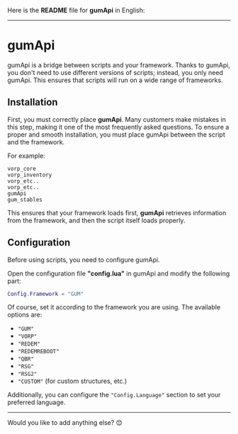 Here is the **README** file for **gumApi** in English:  

---

# gumApi  

gumApi is a bridge between scripts and your framework. Thanks to gumApi, you don't need to use different versions of scripts; instead, you only need gumApi. This ensures that scripts will run on a wide range of frameworks.  

## Installation  

First, you must correctly place **gumApi**. Many customers make mistakes in this step, making it one of the most frequently asked questions. To ensure a proper and smooth installation, you must place gumApi between the script and the framework.  

For example:  

```
vorp_core  
vorp_inventory  
vorp_etc..  
vorp_etc..  
gumApi  
gum_stables  
```  

This ensures that your framework loads first, **gumApi** retrieves information from the framework, and then the script itself loads properly.  

## Configuration  

Before using scripts, you need to configure gumApi.  

Open the configuration file **"config.lua"** in gumApi and modify the following part:  

```lua
Config.Framework = "GUM"
```  

Of course, set it according to the framework you are using. The available options are:  

- `"GUM"`  
- `"VORP"`  
- `"REDEM"`  
- `"REDEMREBOOT"`  
- `"QBR"`  
- `"RSG"`  
- `"RSG2"`  
- `"CUSTOM"` (for custom structures, etc.)  

Additionally, you can configure the `"Config.Language"` section to set your preferred language.  

---

Would you like to add anything else? 😊